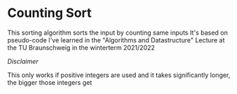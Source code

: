 # Counting Sort
This sorting algorithm sorts the input by counting same inputs
It's based on pseudo-code I've learned in the "Algorithms and Datastructure" Lecture
at the TU Braunschweig in the winterterm 2021/2022

_Disclaimer_

This only works if positive integers are used and it takes significantly longer, the bigger
those integers get